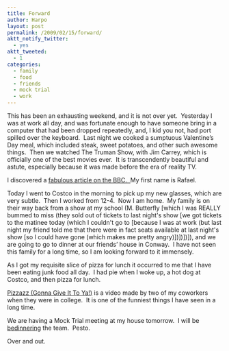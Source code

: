 ```yaml
---
title: Forward
author: Harpo
layout: post
permalink: /2009/02/15/forward/
aktt_notify_twitter:
  - yes
aktt_tweeted:
  - 1
categories:
  - family
  - food
  - friends
  - mock trial
  - work
---
```

This has been an exhausting weekend, and it is not over yet.  Yesterday I was at work all day, and was fortunate enough to have someone bring in a computer that had been dropped repeatedly, and, I kid you not, had port spilled over the keyboard.  Last night we cooked a sumptuous Valentine&#8217;s Day meal, which included steak, sweet potatoes, and other such awesome things.  Then we watched The Truman Show, with Jim Carrey, which is officially one of the best movies ever.  It is transcendently beautiful and astute, especially because it was made before the era of reality TV.

I discovered a <a href="http://news.bbc.co.uk/2/hi/uk_news/7888539.stm" target="_blank">fabulous article on the BBC.  </a>My first name is Rafael.

Today I went to Costco in the morning to pick up my new glasses, which are very subtle.  Then I worked from 12-4.  Now I am home.  My family is on their way back from a show at my school (M. Butterfly [which I was REALLY bummed to miss (they sold out of tickets to last night's show [we got tickets to the matinee today (which I couldn't go to [because I was at work (but last night my friend told me that there were in fact seats available at last night's show [so I could have gone (which makes me pretty angry)])])])]), and we are going to go to dinner at our friends&#8217; house in Conway.  I have not seen this family for a long time, so I am looking forward to it immensely.

As I got my requisite slice of pizza for lunch it occurred to me that I have been eating junk food all day.  I had pie when I woke up, a hot dog at Costco, and then pizza for lunch.

<a href="http://www.youtube.com/watch?v=R3jv2cUgt1M" target="_blank">Pizzazz (Gonna Give It To Ya!<span style="text-decoration: underline;">)</span></a> is a video made by two of my coworkers when they were in college.  It is one of the funniest things I have seen in a long time.

We are having a Mock Trial meeting at my house tomorrow.  I will be <a href="http://www.npr.org/templates/story/story.php?storyId=93170569" target="_blank">bedinnering</a> the team.  Pesto.

Over and out.